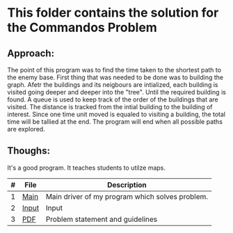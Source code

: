 # This folder contains the solution for the Commandos Problem
## Approach:
The point of this program was to find the time taken to the shortest path to the enemy base. First thing that was needed to be done was to building the graph. Afetr the buildings and its neigbours are intialized, each building is visited going deeper and deeper into the "tree". Until the required building is found. A queue is used to keep track of the order of the buildings that are visited. The distance is tracked from the intial building to the building of interest. Since one time unit moved is equaled to visiting a building, the total time will be tallied at the end. The program will end when all possible paths are explored.
## Thoughs:
It's a good program. It teaches students to utilze maps. 

|   #   | File |  Description |
| :---: | ----------- | ---------------------- |
|  1 | [Main]() | Main driver of my program which solves problem. |
|  2 | [Input]( ) | Input |
|  3 | [PDF]( ) | Problem statement and guidelines  |
